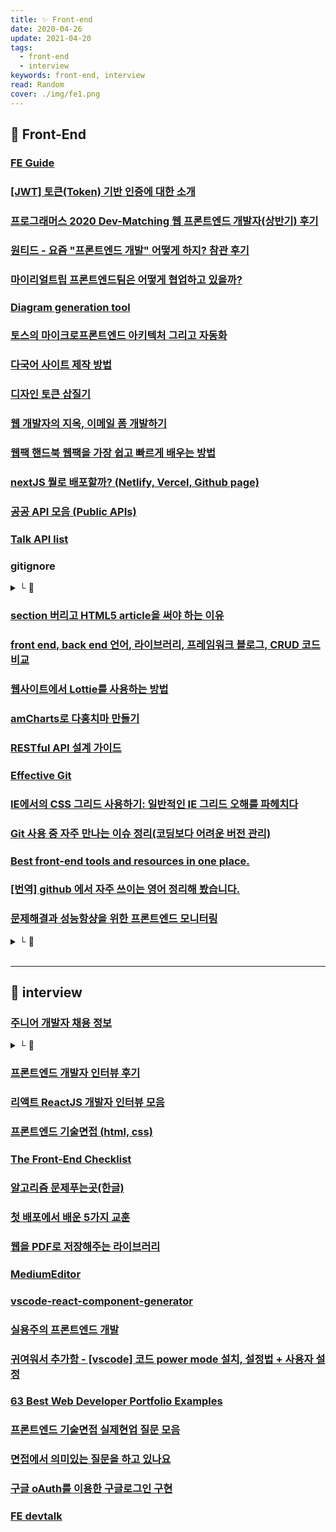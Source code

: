 ```yaml
---
title: ✨ Front-end
date: 2020-04-26
update: 2021-04-20
tags:
  - front-end
  - interview
keywords: front-end, interview
read: Random
cover: ./img/fe1.png
---
```


## 📄 Front-End

### [FE Guide](https://ui.toast.com/fe-guide/ko/)

### [[JWT] 토큰(Token) 기반 인증에 대한 소개](https://velopert.com/2350)

### [프로그래머스 2020 Dev-Matching 웹 프론트엔드 개발자(상반기) 후기](https://taeny.dev/essay/%ED%94%84%EB%A1%9C%EA%B7%B8%EB%9E%98%EB%A8%B8%EC%8A%A4-2020-dev-matching-%EC%9B%B9-%ED%94%84%EB%A1%A0%ED%8A%B8%EC%97%94%EB%93%9C-%EA%B0%9C%EB%B0%9C%EC%9E%90(%EC%83%81%EB%B0%98%EA%B8%B0)-%ED%9B%84%EA%B8%B0/)

### [원티드 - 요즘 "프론트엔드 개발" 어떻게 하지? 참관 후기](https://velog.io/@velopert/%EC%9B%90%ED%8B%B0%EB%93%9C-%EC%9A%94%EC%A6%98-%ED%94%84%EB%A1%A0%ED%8A%B8%EC%97%94%EB%93%9C-%EA%B0%9C%EB%B0%9C-%EC%96%B4%EB%96%BB%EA%B2%8C-%ED%95%98%EC%A7%80-%EC%B0%B8%EA%B4%80-%ED%9B%84%EA%B8%B0)

### [마이리얼트립 프론트엔드팀은 어떻게 협업하고 있을까?](https://medium.com/myrealtrip-product/frontend-cowork-9cdb125da1ef)

### [Diagram generation tool](https://www.diagram.codes/?fbclid=IwAR1yO3FFbG2jjlp9joRHBFf-HrdCa1YfQ9KvA0vytljvm-dsfV9Lu8wfzN8)

### [토스의 마이크로프론트엔드 아키텍처 그리고 자동화](https://sojin.io/article/%ed%86%a0%ec%8a%a4%ec%9d%98-%eb%a7%88%ec%9d%b4%ed%81%ac%eb%a1%9c%ed%94%84%eb%a1%a0%ed%8a%b8%ec%97%94%eb%93%9c-%ec%95%84%ed%82%a4%ed%85%8d%ec%b2%98-%ea%b7%b8%eb%a6%ac%ea%b3%a0-%ec%9e%90%eb%8f%99%ed%99%94/)

### [다국어 사이트 제작 방법](https://drive.google.com/file/d/1u4PWrEIgca5j9tG4fwghc3GsZGWSGAmg/view)

### [디자인 토큰 삽질기](https://imch.dev/posts/some-waste-of-times-for-design-token)

### [웹 개발자의 지옥, 이메일 폼 개발하기](https://vallista.kr/2019/12/27/%EC%9B%B9-%EA%B0%9C%EB%B0%9C%EC%9E%90%EC%9D%98-%EC%A7%80%EC%98%A5-%EC%9D%B4%EB%A9%94%EC%9D%BC-%ED%8F%BC-%EA%B0%9C%EB%B0%9C%ED%95%98%EA%B8%B0/)

### [웹팩 핸드북 웹팩을 가장 쉽고 빠르게 배우는 방법](https://joshua1988.github.io/webpack-guide/)

### [nextJS 뭘로 배포할까? (Netlify, Vercel, Github page)](https://taeny.dev/javascript/nextjs-with-deployment-platform/)

### [공공 API 모음 (Public APIs)](https://j.mp/36m2y39)

### [Talk API list](https://develope.dev/apilist.php)

### gitignore
<details><summary> └  🔗 </summary>

- [일반적으로 .gitignore에 등록하는 파일 [Git]](https://ghwlchlaks.github.io/gitignore-filelist)
- [gitignore 템플릿 모음](https://github.com/github/gitignore)
- [gitignore](http://gitignore.io/)

</details>

### [section 버리고 HTML5 article을 써야 하는 이유](https://webactually.com/2020/03/%3Csection%3E%EC%9D%84-%EB%B2%84%EB%A6%AC%EA%B3%A0-HTML5-%3Carticle%3E%EC%9D%84-%EC%8D%A8%EC%95%BC-%ED%95%98%EB%8A%94-%EC%9D%B4%EC%9C%A0/)

### [front end, back end 언어, 라이브러리, 프레임워크 블로그, CRUD 코드 비교](https://realworld.io/)

### [웹사이트에서 Lottie를 사용하는 방법](https://tagilog.tistory.com/620)

### [amCharts로 다홍치마 만들기](https://m.blog.naver.com/tmondev/220543006970)

### [RESTful API 설계 가이드](https://sanghaklee.tistory.com/57)

### [Effective Git](https://www.slideshare.net/kexplo/ndc2016-effective-git)

### [IE에서의 CSS 그리드 사용하기: 일반적인 IE 그리드 오해를 파헤치다](https://webactually.com/2020/01/ie%EC%97%90%EC%84%9C%EC%9D%98-css-%EA%B7%B8%EB%A6%AC%EB%93%9C-%EC%82%AC%EC%9A%A9%ED%95%98%EA%B8%B0-%EC%9D%BC%EB%B0%98%EC%A0%81%EC%9D%B8-ie-%EA%B7%B8%EB%A6%AC%EB%93%9C-%EC%98%A4%ED%95%B4%EB%A5%BC/)

### [Git 사용 중 자주 만나는 이슈 정리(코딩보다 어려운 버전 관리)](https://parksb.github.io/article/28.html)

### [Best front-end tools and resources in one place.](https://frontbook.dev/)

### [[번역] github 에서 자주 쓰이는 영어 정리해 봤습니다. ](https://tagilog.tistory.com/588)

### [문제해결과 성능항샹을 위한 프론트엔드 모니터링](https://www.smashingmagazine.com/2020/01/front-end-performance-checklist-2020-pdf-pages/)
<details><summary> └  📝 </summary>

- 자바스크립트, 폰트, 이미지 렌더링, 서버사이드, 호이스팅, 코드분할, 로딩패턴 등

### [Front-End Performance Checklist 2020 [PDF, Apple Pages, MS Word]](https://www.smashingmagazine.com/2020/01/front-end-performance-checklist-2020-pdf-pages/)


</details>

<br/>
<hr>

## 📄 interview

### [주니어 개발자 채용 정보](https://j.mp/2VdXQPZ)  
<details><summary> └  📝 </summary>

구직 팁, 이직 이야기, 이력서&포트폴리오 작성법, 면접 팁

</details>

### [프론트엔드 개발자 인터뷰 후기](https://j.mp/2XkKILy) 

### [리액트 ReactJS 개발자 인터뷰 모음](https://j.mp/2yMdj2e)

### [프론트엔드 기술면접 (html, css)](https://j.mp/2JWoKXb)

### [The Front-End Checklist](https://frontendchecklist.io/)

### [알고리즘 문제푸는곳(한글)](https://yeu.kr/#html,pmd=missions)

### [첫 배포에서 배운 5가지 교훈](https://www.learningman.co/firstdeployment/)

### [웹을 PDF로 저장해주는 라이브러리](https://github.com/crabbly/print.js)

### [MediumEditor](https://yabwe.github.io/medium-editor/)

### [vscode-react-component-generator](https://github.com/IcodeNet/vscode-react-component-generator)

### [실용주의 프론트엔드 개발](https://peter-cho.gitbook.io/book/)

### [귀여워서 추가함 - [vscode] 코드 power mode 설치, 설정법 + 사용자 설정](https://boheeee.tistory.com/15)

### [63 Best Web Developer Portfolio Examples](https://www.noupe.com/design/web-developer-portfolio-examples.html)

### [프론트엔드 기술면접 실제현업 질문 모음](https://realmojo.tistory.com/300)

### [면접에서 의미있는 질문을 하고 있나요](https://vallista.kr/2020/06/14/%EB%A9%B4%EC%A0%91%EC%97%90%EC%84%9C-%EC%9D%98%EB%AF%B8%EC%9E%88%EB%8A%94-%EC%A7%88%EB%AC%B8%EC%9D%84-%ED%95%98%EA%B3%A0-%EC%9E%88%EB%82%98%EC%9A%94/)

### [구글 oAuth를 이용한 구글로그인 구현](https://www.joinc.co.kr/w/man/12/oAuth2/Google)

### [FE devtalk](https://github.com/NAVER-FEPlatform/FEDevtalk)

